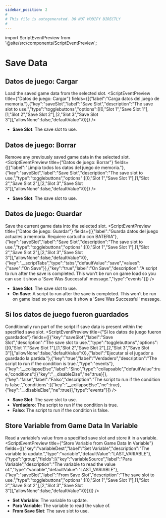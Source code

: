 ```yaml
---
sidebar_position: 2
#
# This file is autogenerated. DO NOT MODIFY DIRECTLY
#
---
```


import ScriptEventPreview from '@site/src/components/ScriptEventPreview';

# Save Data

## Datos de juego: Cargar
Load the saved game data from the selected slot.
<ScriptEventPreview title={"Datos de juego: Cargar"} fields={[{"label":"Carga datos del juego de memoria."},{"key":"saveSlot","label":"Save Slot","description":"The save slot to use.","type":"togglebuttons","options":[[0,"Slot 1","Save Slot 1"],[1,"Slot 2","Save Slot 2"],[2,"Slot 3","Save Slot 3"]],"allowNone":false,"defaultValue":0}]} />

- **Save Slot**: The save slot to use.  

## Datos de juego: Borrar
Remove any previously saved game data in the selected slot.
<ScriptEventPreview title={"Datos de juego: Borrar"} fields={[{"label":"Limpia todos los datos del juego de memoria."},{"key":"saveSlot","label":"Save Slot","description":"The save slot to use.","type":"togglebuttons","options":[[0,"Slot 1","Save Slot 1"],[1,"Slot 2","Save Slot 2"],[2,"Slot 3","Save Slot 3"]],"allowNone":false,"defaultValue":0}]} />

- **Save Slot**: The save slot to use.  

## Datos de juego: Guardar
Save the current game data into the selected slot.
<ScriptEventPreview title={"Datos de juego: Guardar"} fields={[{"label":"Guarda datos del juego actuales a memoria. Requiere cartucho con BATERIA"},{"key":"saveSlot","label":"Save Slot","description":"The save slot to use.","type":"togglebuttons","options":[[0,"Slot 1","Save Slot 1"],[1,"Slot 2","Save Slot 2"],[2,"Slot 3","Save Slot 3"]],"allowNone":false,"defaultValue":0},{"key":"__scriptTabs","type":"tabs","defaultValue":"save","values":{"save":"On Save"}},{"key":"true","label":"On Save","description":"A script to run after the save is completed. This won't be run on game load so you can use it show a 'Save Was Successful' message.","type":"events"}]} />

- **Save Slot**: The save slot to use.  
- **On Save**: A script to run after the save is completed. This won't be run on game load so you can use it show a 'Save Was Successful' message.  

## Si los datos de juego fueron guardados
Conditionally run part of the script if save data is present within the specified save slot.
<ScriptEventPreview title={"Si los datos de juego fueron guardados"} fields={[{"key":"saveSlot","label":"Save Slot","description":"The save slot to use.","type":"togglebuttons","options":[[0,"Slot 1","Save Slot 1"],[1,"Slot 2","Save Slot 2"],[2,"Slot 3","Save Slot 3"]],"allowNone":false,"defaultValue":0},{"label":"Ejecutar si el jugador a guardado la partida."},{"key":"true","label":"Verdadero","description":"The script to run if the condition is true.","type":"events"},{"key":"__collapseElse","label":"Sino","type":"collapsable","defaultValue":true,"conditions":[{"key":"__disableElse","ne":true}]},{"key":"false","label":"Falso","description":"The script to run if the condition is false.","conditions":[{"key":"__collapseElse","ne":true},{"key":"__disableElse","ne":true}],"type":"events"}]} />

- **Save Slot**: The save slot to use.  
- **Verdadero**: The script to run if the condition is true.  
- **Falso**: The script to run if the condition is false.  

## Store Variable from Game Data In Variable
Read a variable's value from a specified save slot and store it in a variable.
<ScriptEventPreview title={"Store Variable from Game Data In Variable"} fields={[{"key":"variableDest","label":"Set Variable","description":"The variable to update.","type":"variable","defaultValue":"LAST_VARIABLE"},{"type":"group","fields":[{"key":"variableSource","label":"Para Variable","description":"The variable to read the value of.","type":"variable","defaultValue":"LAST_VARIABLE"},{"key":"saveSlot","label":"From Save Slot","description":"The save slot to use.","type":"togglebuttons","options":[[0,"Slot 1","Save Slot 1"],[1,"Slot 2","Save Slot 2"],[2,"Slot 3","Save Slot 3"]],"allowNone":false,"defaultValue":0}]}]} />

- **Set Variable**: The variable to update.  
- **Para Variable**: The variable to read the value of.  
- **From Save Slot**: The save slot to use.  

